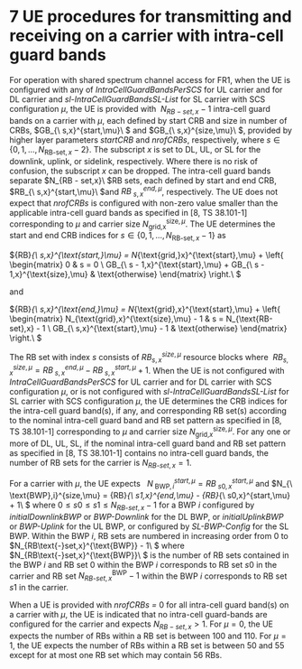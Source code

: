 # 7 UE procedures for transmitting and receiving on a carrier with intra-cell guard bands

For operation with shared spectrum channel access for FR1, when the UE
is configured with any of *IntraCellGuardBandsPerSCS* for UL carrier and
for DL carrier and *sl-IntraCellGuardBandsSL-List* for SL carrier with
SCS configuration $\mu$, the UE is provided with $\ N_{RB - set,x} - 1$
intra-cell guard bands on a carrier with $\mu$, each defined by start
CRB and size in number of CRBs, $GB_{\ s,x}^{start,\mu}\ $ and
$GB_{\ s,x}^{size,\mu}\ $, provided by higher layer parameters
*startCRB* and *nrofCRBs*, respectively, where
$s \in \left\{ 0,1,\ldots,N_{\text{RB-set},x} - 2 \right\}$. The
subscript *x* is set to DL, UL, or SL for the downlink, uplink, or
sidelink, respectively. Where there is no risk of confusion, the
subscript *x* can be dropped. The intra-cell guard bands separate
$N_{RB - set,x}\ $RB sets, each defined by start and end CRB,
$RB_{\ s,x}^{start,\mu}\ $and $RB_{\ s,x}^{end,\mu}$, respectively. The
UE does not expect that *nrofCRBs* is configured with non-zero value
smaller than the applicable intra-cell guard bands as specified in \[8,
TS 38.101-1\] corresponding to $\mu$ and carrier size
$N_{\text{grid,x}}^{\text{size},\mu}$. The UE determines the start and
end CRB indices for
$s \in \left\{ 0,1,\ldots,N_{\text{RB-set},x} - 1 \right\}$ as

${RB}_{\ s,x}^{\text{start,}\mu} = N_{\text{grid,}x}^{\text{start},\mu} + \left\{ \begin{matrix}
0 & s = 0 \\
GB_{\ s - 1,x}^{\text{start},\mu} + GB_{\ s - 1,x}^{\text{size},\mu} & \text{otherwise}
\end{matrix} \right.\ $

and

${RB}_{\ s,x}^{\text{end,}\mu} = N_{\text{grid},x}^{\text{start},\mu} + \left\{ \begin{matrix}
N_{\text{grid},x}^{\text{size},\mu} - 1 & s = N_{\text{RB-set},x} - 1 \\
GB_{\ s,x}^{\text{start},\mu} - 1 & \text{otherwise}
\end{matrix} \right.\ $

The RB set with index $s$ consists of $RB_{s,x}^{size,\mu}$ resource
blocks where
$\ RB_{s,x}^{size,\mu} = RB_{\ s,x}^{end,\mu} - RB_{\ s,x}^{start,\mu} + 1$.
When the UE is not configured with *IntraCellGuardBandsPerSCS* for UL
carrier and for DL carrier with SCS configuration $\mu$, or is not
configured with *sl-IntraCellGuardBandsSL-List* for SL carrier with SCS
configuration $\mu$, the UE determines the CRB indices for the
intra-cell guard band(s), if any, and corresponding RB set(s) according
to the nominal intra-cell guard band and RB set pattern as specified in
\[8, TS 38.101-1\] corresponding to $\mu$ and carrier size
$N_{\text{grid,}x}^{\text{size},\mu}$. For any one or more of DL, UL,
SL, if the nominal intra-cell guard band and RB set pattern as specified
in \[8, TS 38.101-1\] contains no intra-cell guard bands, the number of
RB sets for the carrier is $N_{RB\text{-}set,x} = 1$.

For a carrier with $\mu$, the UE expects
$\ \ N_{\ \text{BWP},i}^{start,\mu} = {RB}_{\ s0,x}^{start,\mu}$ and
$N_{\ \text{BWP},i}^{size,\mu} = {RB}_{\ s1,x}^{end,\mu} - {RB}_{\ s0,x}^{start,\mu} + 1\ $
where $0 \leq s0 \leq s1 \leq N_{RB\text{-}set,x} - 1$ for a BWP *i*
configured by *initialDownlinkBWP* or *BWP-Downlink* for the DL BWP, or
*initialUplinkBWP* or *BWP-Uplink* for the UL BWP, or configured by
*SL-BWP-Config* for the SL BWP. Within the BWP *i*, RB sets are numbered
in increasing order from 0 to $N_{RB\text{-}set,x}^{\text{BWP}} - 1\ $
where $N_{RB\text{-}set,x}^{\text{BWP}}\ $ is the number of RB sets
contained in the BWP *i* and RB set 0 within the BWP *i* corresponds to
RB set $s0$ in the carrier and RB set
$N_{RB\text{-}set,x}^{\text{BWP}} - 1$ within the BWP *i* corresponds to
RB set $s1$ in the carrier.

When a UE is provided with *nrofCRBs =* 0 for all intra-cell guard
band(s) on a carrier with $\mu$, the UE is indicated that no intra-cell
guard-bands are configured for the carrier and expects
$N_{RB - set,x} > 1$. For $\mu = 0$, the UE expects the number of RBs
within a RB set is between 100 and 110. For $\mu = 1$, the UE expects
the number of RBs within a RB set is between 50 and 55 except for at
most one RB set which may contain 56 RBs.